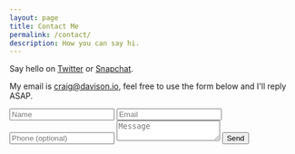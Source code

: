 ```yaml
---
layout: page
title: Contact Me
permalink: /contact/
description: How you can say hi.
---
```


<style>
.content header {
    background-image: url({{ site.baseurl }}/assets/img/drone-by-clem-onojeghuo.jpg);
    background-size: cover;
    background-position: center;
    background-repeat:no-repeat;
}
</style>

Say hello on [Twitter](https://twitter.com/davisonio) or [Snapchat](https://www.snapchat.com/add/davisonio).

My email is [craig@davison.io](mailto:craig@davison.io), feel free to use the form below and I'll reply ASAP.

<form id='contact-form' action="https://formspree.io/craig@davison.io" method="POST">
    <input type="text" name="name" placeholder="Name" required>
    <input type="email" name="email" placeholder="Email" required>
    <input type="text" name="phone" placeholder="Phone (optional)">
    <textarea name="message" placeholder="Message" required></textarea>
    <input type="text" name="_gotcha" style="display:none">
    <input type="hidden" name="_next" value="{{ site.baseurl }}/contact/sent/">
    <input type="hidden" name="_subject" value="New Message">
    <input type="hidden" name="_format" value="plain">
    <input type="submit" value="Send">
</form>
